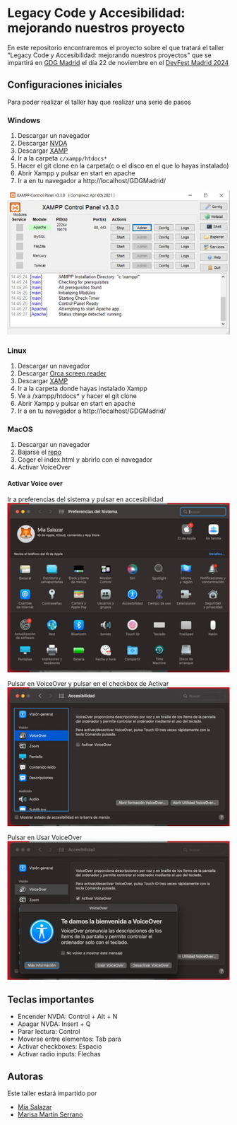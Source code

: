 # Legacy Code y Accesibilidad: mejorando nuestros proyecto
En este repositorio encontraremos el proyecto sobre el que tratará el taller "Legacy Code y Accesibilidad: mejorando nuestros proyectos" que se impartirá en [GDG Madrid](https://gdg.community.dev/gdg-madrid/) el día 22 de noviembre en el [DevFest Madrid 2024](https://gdg.community.dev/events/details/google-gdg-madrid-presents-devfest-madrid-2024/)

## Configuraciones iniciales
Para poder realizar el taller hay que realizar una serie de pasos

### Windows
1. Descargar un navegador
2. Descargar [NVDA](https://nvda.es/descargas/descarga-de-nvda/)
3. Descargar [XAMP](https://www.apachefriends.org/es/download.html)
5. Ir a la carpeta `c/xampp/htdocs*`
6. Hacer el git clone en la carpeta(c o el disco en el que lo hayas instalado)
7. Abrir Xampp y pulsar en start en apache
8. Ir a en tu navegador a http://localhost/GDGMadrid/

![Xampp abierto](https://github.com/Mia-Salazar/GDGMadrid/blob/main/assets/img/xamp.JPG)

### Linux
1. Descargar un navegador
2. Descargar [Orca screen reader](https://orca.gnome.org/)
3. Descargar [XAMP](https://www.apachefriends.org/es/download.html)
5. Ir a la carpeta donde hayas instalado Xampp
6. Ve a /xampp/htdocs* y hacer el git clone
7. Abrir Xampp y pulsar en start en apache
8. Ir a en tu navegador a http://localhost/GDGMadrid/

   
### MacOS
1. Descargar un navegador
2. Bajarse el [repo](https://github.com/Mia-Salazar/GDGMadrid)
3. Coger el index.html y abrirlo con el navegador
4. Activar VoiceOver

#### Activar Voice over
Ir a preferencias del sistema y pulsar en accesibilidad
![Paso 1](https://github.com/Mia-Salazar/GDGMadrid/blob/main/assets/img/voice-over-1.jpeg)

Pulsar en VoiceOver y pulsar en el checkbox de Activar
![Paso 2](https://github.com/Mia-Salazar/GDGMadrid/blob/main/assets/img/voice-over-2.jpeg)

Pulsar en Usar VoiceOver
![Paso 3](https://github.com/Mia-Salazar/GDGMadrid/blob/main/assets/img/voice-over-3.jpeg)

## Teclas importantes
- Encender NVDA: Control + Alt + N
- Apagar NVDA: Insert + Q
- Parar lectura: Control
- Moverse entre elementos: Tab para
- Activar checkboxes: Espacio
- Activar radio inputs: Flechas

## Autoras
Este taller estará impartido por

* [Mia Salazar](https://www.linkedin.com/in/miasalazar/)
* [Marisa Martín Serrano](https://www.linkedin.com/in/marisa-martin-serrano/)
